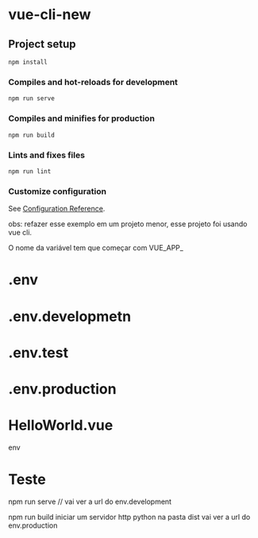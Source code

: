 # vue-cli-new

## Project setup
```
npm install
```

### Compiles and hot-reloads for development
```
npm run serve
```

### Compiles and minifies for production
```
npm run build
```

### Lints and fixes files
```
npm run lint
```

### Customize configuration
See [Configuration Reference](https://cli.vuejs.org/config/).

obs: refazer esse exemplo em um projeto menor, esse projeto foi usando vue cli.

O nome da variável tem que começar com VUE_APP_

# .env
# .env.developmetn
# .env.test
# .env.production

# HelloWorld.vue
env

# Teste
npm run serve // vai ver a url do env.development

npm run build
iniciar um servidor http python na pasta dist
vai ver a url do env.production